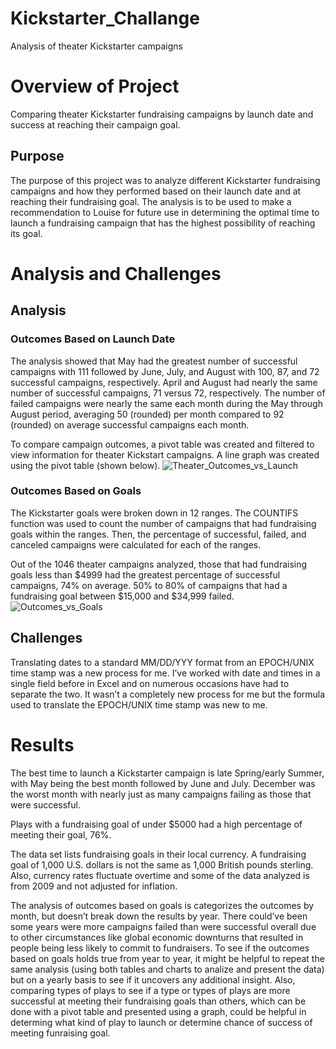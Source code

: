 # Kickstarter_Challange
Analysis of theater Kickstarter campaigns

# Overview of Project
Comparing theater Kickstarter fundraising campaigns by launch date and success at reaching their campaign goal.

## Purpose
The purpose of this project was to analyze different Kickstarter fundraising campaigns and how they performed based on their launch date and at reaching their fundraising goal. The analysis is to be used to make a recommendation to Louise for future use in determining the optimal time to launch a fundraising campaign that has the highest possibility of reaching its goal.

# Analysis and Challenges

## Analysis

### Outcomes Based on Launch Date
The analysis showed that May had the greatest number of successful campaigns with 111 followed by June, July, and August with 100, 87, and 72 successful campaigns, respectively. April and August had nearly the same number of successful campaigns, 71 versus 72, respectively. The number of failed campaigns were nearly the same each month during the May through August period, averaging 50 (rounded) per month compared to 92 (rounded) on average successful campaigns each month.

To compare campaign outcomes, a pivot table was created and filtered to view information for theater Kickstart campaigns. A line graph was created using the pivot table (shown below).
![Theater_Outcomes_vs_Launch](https://user-images.githubusercontent.com/101379969/161399565-090e9aaa-f1c3-4783-8156-630f3abef559.png)

### Outcomes Based on Goals
The Kickstarter goals were broken down in 12 ranges. The COUNTIFS function was used to count the number of campaigns that had fundraising goals within the ranges. Then, the percentage of successful, failed, and canceled campaigns were calculated for each of the ranges.

Out of the 1046 theater campaigns analyzed, those that had fundraising goals less than $4999 had the greatest percentage of successful campaigns, 74% on average.  50% to 80% of campaigns that had a fundraising goal between $15,000 and $34,999 failed.
![Outcomes_vs_Goals](https://user-images.githubusercontent.com/101379969/161399726-f8cdf24a-e0b9-4fe8-b1f0-bff3ecc21a10.png)


## Challenges
Translating dates to a standard MM/DD/YYY format from an EPOCH/UNIX time stamp was a new process for me. I’ve worked with date and times in a single field before in Excel and on numerous occasions have had to separate the two. It wasn’t a completely new process for me but the formula used to translate the EPOCH/UNIX time stamp was new to me. 

# Results
The best time to launch a Kickstarter campaign is late Spring/early Summer, with May being the best month followed by June and July. December was the worst month with nearly just as many campaigns failing as those that were successful. 

Plays with a fundraising goal of under $5000 had a high percentage of meeting their goal, 76%. 

The data set lists fundraising goals in their local currency. A fundraising goal of 1,000 U.S. dollars is not the same as 1,000 British pounds sterling. Also, currency rates fluctuate overtime and some of the data analyzed is from 2009 and not adjusted for inflation.

The analysis of outcomes based on goals is categorizes the outcomes by month, but doesn’t break down the results by year. There could’ve been some years were more campaigns failed than were successful overall due to other circumstances like global economic downturns that resulted in people being less likely to commit to fundraisers. To see if the outcomes based on goals holds true from year to year, it might be helpful to repeat the same analysis (using both tables and charts to analize and present the data) but on a yearly basis to see if it uncovers any additional insight. Also, comparing types of plays to see if a type or types of plays are more successful at meeting their fundraising goals than others, which can be done with a pivot table and presented using a graph, could be helpful in determing what kind of play to launch or determine chance of success of meeting funraising goal.
